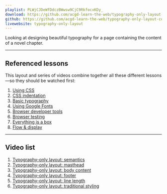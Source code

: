 ```yaml
---
playlist: PLWjCJDeWfDdczBWwsw9CjC9RkfocxKDy_
download: https://github.com/acgd-learn-the-web/typography-only-layout-code/archive/master.zip
github: https://github.com/acgd-learn-the-web/typography-only-layout-code
livewebsite: typography-only-layout
---
```


Looking at designing beautiful typography for a page containing the content of a novel chapter.

---

## Referenced lessons

This layout and series of videos combine together all these different lessons—so they should be watched first:

1. [Using CSS](/topics/using-css/)
2. [CSS indentation](http://learn-the-web.algonquindesign.ca/topics/css-indentation/)
3. [Basic typography](http://learn-the-web.algonquindesign.ca/topics/basic-typography/)
4. [Using Google Fonts](http://learn-the-web.algonquindesign.ca/topics/google-fonts/)
5. [Browser developer tools](http://learn-the-web.algonquindesign.ca/topics/browser-developer-tools/)
6. [Browser testing](http://learn-the-web.algonquindesign.ca/topics/browser-testing/)
7. [Everything is a box](http://learn-the-web.algonquindesign.ca/topics/box-model/)
8. [Flow & display](http://learn-the-web.algonquindesign.ca/topics/flow-display/)

---

## Video list

1. [Typography-only layout: semantics](https://www.youtube.com/watch?v=zsmQ5Kh-wO8&list=PLWjCJDeWfDdczBWwsw9CjC9RkfocxKDy_&index=1)
2. [Typography-only layout: masthead](https://www.youtube.com/watch?v=Q82zxQAja0k&index=2&list=PLWjCJDeWfDdczBWwsw9CjC9RkfocxKDy_)
3. [Typography-only layout: body content](https://www.youtube.com/watch?v=ZpjBxInONhg&index=3&list=PLWjCJDeWfDdczBWwsw9CjC9RkfocxKDy_)
4. [Typography-only layout: footer](https://www.youtube.com/watch?v=FmyZh0EwUQw&index=4&list=PLWjCJDeWfDdczBWwsw9CjC9RkfocxKDy_)
5. [Typography-only layout: line length](https://www.youtube.com/watch?v=Gh5i9J0G23Q&list=PLWjCJDeWfDdczBWwsw9CjC9RkfocxKDy_&index=5)
6. [Typography-only layout: traditional styling](https://www.youtube.com/watch?v=yOOxGjkpaGk&index=6&list=PLWjCJDeWfDdczBWwsw9CjC9RkfocxKDy_)
